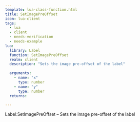 ```yaml
---
template: lua-class-function.html
title: SetImagePreOffset
icon: lua-client
tags:
  - lua
  - client
  - needs-verification
  - needs-example
lua:
  library: Label
  function: SetImagePreOffset
  realm: client
  description: "Sets the image pre-offset of the label"
  
  arguments:
    - name: "x"
      type: number
    - name: "y"
      type: number
  returns:
    
---
```


<div class="lua__search__keywords">
Label:SetImagePreOffset &#x2013; Sets the image pre-offset of the label
</div>
